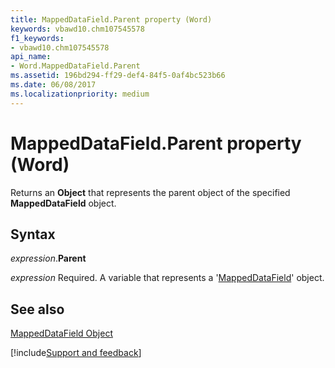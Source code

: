 ```yaml
---
title: MappedDataField.Parent property (Word)
keywords: vbawd10.chm107545578
f1_keywords:
- vbawd10.chm107545578
api_name:
- Word.MappedDataField.Parent
ms.assetid: 196bd294-ff29-def4-84f5-0af4bc523b66
ms.date: 06/08/2017
ms.localizationpriority: medium
---
```



# MappedDataField.Parent property (Word)

Returns an **Object** that represents the parent object of the specified **MappedDataField** object.


## Syntax

_expression_.**Parent**

_expression_ Required. A variable that represents a '[MappedDataField](Word.MappedDataField.md)' object.


## See also


[MappedDataField Object](Word.MappedDataField.md)

[!include[Support and feedback](~/includes/feedback-boilerplate.md)]